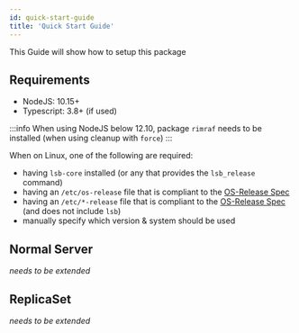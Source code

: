 ```yaml
---
id: quick-start-guide
title: 'Quick Start Guide'
---
```


This Guide will show how to setup this package

## Requirements

- NodeJS: 10.15+
- Typescript: 3.8+ (if used)

:::info
When using NodeJS below 12.10, package `rimraf` needs to be installed (when using cleanup with `force`)
:::

When on Linux, one of the following are required:

- having `lsb-core` installed (or any that provides the `lsb_release` command)
- having an `/etc/os-release` file that is compliant to the [OS-Release Spec](https://www.freedesktop.org/software/systemd/man/os-release.html)
- having an `/etc/*-release` file that is compliant to the [OS-Release Spec](https://www.freedesktop.org/software/systemd/man/os-release.html) (and does not include `lsb`)
- manually specify which version & system should be used

## Normal Server

*needs to be extended*

## ReplicaSet

*needs to be extended*
